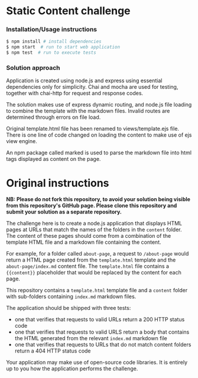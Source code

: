# Static Content challenge

### Installation/Usage instructions
```sh
$ npm install # install dependencies
$ npm start  # run to start web application
$ npm test  # run to execute tests
```

### Solution approach

Application is created using node.js and express using essential dependencies only for simplicity. Chai and mocha are used for testing, together with chai-http for request and response codes.

The solution makes use of express dynamic routing, and node.js file loading to combine the template with the markdown files. Invalid routes are determined through errors on file load.

Original template.html file has been renamed to views/template.ejs file. There is one line of code changed on loading the content to make use of ejs view engine.

An npm package called marked is used to parse the markdown file into html tags displayed as content on the page.


# Original instructions

**NB: Please do not fork this repository, to avoid your solution being visible from this repository's GitHub page. Please clone this repository and submit your solution as a separate repository.**

The challenge here is to create a node.js application that displays HTML pages at URLs that match the names of the folders in the `content` folder. The content of these pages should come from a combination of the template HTML file and a markdown file containing the content.

For example, for a folder called `about-page`, a request to `/about-page` would return a HTML page created from the `template.html` template and the `about-page/index.md` content file. The `template.html` file contains a `{{content}}` placeholder that would be replaced by the content for each page.

This repository contains a `template.html` template file and a `content` folder with sub-folders containing `index.md` markdown files.

The application should be shipped with three tests:

* one that verifies that requests to valid URLs return a 200 HTTP status code
* one that verifies that requests to valid URLS return a body that contains the HTML generated from the relevant `index.md` markdown file
* one that verifies that requests to URLs that do not match content folders return a 404 HTTP status code

Your application may make use of open-source code libraries. It is entirely up to you how the application performs the challenge.
